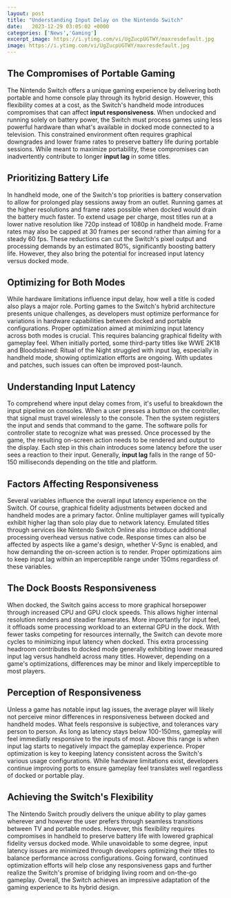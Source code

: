 ```yaml
---
layout: post
title: "Understanding Input Delay on the Nintendo Switch"
date:   2023-12-29 03:05:02 +0000
categories: ['News','Gaming']
excerpt_image: https://i.ytimg.com/vi/UgZucpUGTWY/maxresdefault.jpg
image: https://i.ytimg.com/vi/UgZucpUGTWY/maxresdefault.jpg
---
```


##  The Compromises of Portable Gaming
The Nintendo Switch offers a unique gaming experience by delivering both portable and home console play through its hybrid design. However, this flexibility comes at a cost, as the Switch's handheld mode introduces compromises that can affect **input responsiveness**. When undocked and running solely on battery power, the Switch must process games using less powerful hardware than what's available in docked mode connected to a television. This constrained environment often requires graphical downgrades and lower frame rates to preserve battery life during portable sessions. While meant to maximize portability, these compromises can inadvertently contribute to longer **input lag** in some titles.
##  Prioritizing Battery Life
In handheld mode, one of the Switch's top priorities is battery conservation to allow for prolonged play sessions away from an outlet. Running games at the higher resolutions and frame rates possible when docked would drain the battery much faster. To extend usage per charge, most titles run at a lower native resolution like 720p instead of 1080p in handheld mode. Frame rates may also be capped at 30 frames per second rather than aiming for a steady 60 fps. These reductions can cut the Switch's pixel output and processing demands by an estimated 80%, significantly boosting battery life. However, they also bring the potential for increased input latency versus docked mode.
##  Optimizing for Both Modes  
While hardware limitations influence input delay, how well a title is coded also plays a major role. Porting games to the Switch's hybrid architecture presents unique challenges, as developers must optimize performance for variations in hardware capabilities between docked and portable configurations. Proper optimization aimed at minimizing input latency across both modes is crucial. This requires balancing graphical fidelity with gameplay feel. When initially ported, some third-party titles like WWE 2K18 and Bloodstained: Ritual of the Night struggled with input lag, especially in handheld mode, showing optimization efforts are ongoing. With updates and patches, such issues can often be improved post-launch.
##  Understanding Input Latency
To comprehend where input delay comes from, it's useful to breakdown the input pipeline on consoles. When a user presses a button on the controller, that signal must travel wirelessly to the console. Then the system registers the input and sends that command to the game. The software polls for controller state to recognize what was pressed. Once processed by the game, the resulting on-screen action needs to be rendered and output to the display. Each step in this chain introduces some latency before the user sees a reaction to their input. Generally, **input lag** falls in the range of 50-150 milliseconds depending on the title and platform.
##  Factors Affecting Responsiveness  
Several variables influence the overall input latency experience on the Switch. Of course, graphical fidelity adjustments between docked and handheld modes are a primary factor. Online multiplayer games will typically exhibit higher lag than solo play due to network latency. Emulated titles through services like Nintendo Switch Online also introduce additional processing overhead versus native code. Response times can also be affected by aspects like a game's design, whether V-Sync is enabled, and how demanding the on-screen action is to render. Proper optimizations aim to keep input lag within an imperceptible range under 150ms regardless of these variables.
##  The Dock Boosts Responsiveness  
When docked, the Switch gains access to more graphical horsepower through increased CPU and GPU clock speeds. This allows higher internal resolution renders and steadier framerates. More importantly for input feel, it offloads some processing workload to an external GPU in the dock. With fewer tasks competing for resources internally, the Switch can devote more cycles to minimizing input latency when docked. This extra processing headroom contributes to docked mode generally exhibiting lower measured input lag versus handheld across many titles. However, depending on a game's optimizations, differences may be minor and likely imperceptible to most players. 
##  Perception of Responsiveness 
Unless a game has notable input lag issues, the average player will likely not perceive minor differences in responsiveness between docked and handheld modes. What feels responsive is subjective, and tolerances vary person to person. As long as latency stays below 100-150ms, gameplay will feel immediatly responsive to the inputs of most. Above this range is when input lag starts to negatively impact the gameplay experience. Proper optimization is key to keeping latency consistent across the Switch's various usage configurations. While hardware limitations exist, developers continue improving ports to ensure gameplay feel translates well regardless of docked or portable play.
##  Achieving the Switch's Flexibility
The Nintendo Switch proudly delivers the unique ability to play games wherever and however the user prefers through seamless transitions between TV and portable modes. However, this flexibility requires compromises in handheld to preserve battery life with lowered graphical fidelity versus docked mode. While unavoidable to some degree, input latency issues are minimized through developers optimizing their titles to balance performance across configurations. Going forward, continued optimization efforts will help close any responsiveness gaps and further realize the Switch's promise of bridging living room and on-the-go gameplay. Overall, the Switch achieves an impressive adaptation of the gaming experience to its hybrid design.
